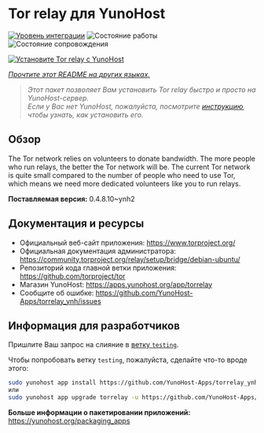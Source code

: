 <!--
Важно: этот README был автоматически сгенерирован <https://github.com/YunoHost/apps/tree/master/tools/readme_generator>
Он НЕ ДОЛЖЕН редактироваться вручную.
-->

# Tor relay для YunoHost

[![Уровень интеграции](https://dash.yunohost.org/integration/torrelay.svg)](https://ci-apps.yunohost.org/ci/apps/torrelay/) ![Состояние работы](https://ci-apps.yunohost.org/ci/badges/torrelay.status.svg) ![Состояние сопровождения](https://ci-apps.yunohost.org/ci/badges/torrelay.maintain.svg)

[![Установите Tor relay с YunoHost](https://install-app.yunohost.org/install-with-yunohost.svg)](https://install-app.yunohost.org/?app=torrelay)

*[Прочтите этот README на других языках.](./ALL_README.md)*

> *Этот пакет позволяет Вам установить Tor relay быстро и просто на YunoHost-сервер.*  
> *Если у Вас нет YunoHost, пожалуйста, посмотрите [инструкцию](https://yunohost.org/install), чтобы узнать, как установить его.*

## Обзор

The Tor network relies on volunteers to donate bandwidth. The more people who run relays, the better the Tor network will be. The current Tor network is quite small compared to the number of people who need to use Tor, which means we need more dedicated volunteers like you to run relays.

**Поставляемая версия:** 0.4.8.10~ynh2
## Документация и ресурсы

- Официальный веб-сайт приложения: <https://www.torproject.org/>
- Официальная документация администратора: <https://community.torproject.org/relay/setup/bridge/debian-ubuntu/>
- Репозиторий кода главной ветки приложения: <https://github.com/torproject/tor>
- Магазин YunoHost: <https://apps.yunohost.org/app/torrelay>
- Сообщите об ошибке: <https://github.com/YunoHost-Apps/torrelay_ynh/issues>

## Информация для разработчиков

Пришлите Ваш запрос на слияние в [ветку `testing`](https://github.com/YunoHost-Apps/torrelay_ynh/tree/testing).

Чтобы попробовать ветку `testing`, пожалуйста, сделайте что-то вроде этого:

```bash
sudo yunohost app install https://github.com/YunoHost-Apps/torrelay_ynh/tree/testing --debug
или
sudo yunohost app upgrade torrelay -u https://github.com/YunoHost-Apps/torrelay_ynh/tree/testing --debug
```

**Больше информации о пакетировании приложений:** <https://yunohost.org/packaging_apps>
